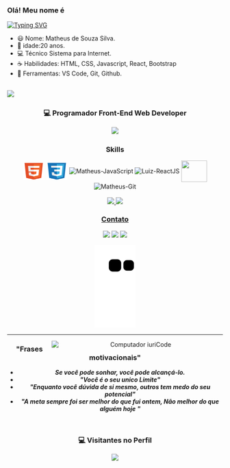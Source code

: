  ### Olá! Meu nome é 
[![Typing SVG](https://readme-typing-svg.herokuapp.com?color=%FF6F9C&lines=Matheus+de+Souza+Silva)](https://github.com/MatheusdeSouzaSilva70)

- 😃 Nome: Matheus de Souza Silva.
- 🥳 idade:20 anos.
-  💻 Técnico Sistema para Internet.
- ☕ Habilidades: HTML, CSS, Javascript, React, Bootstrap
- 💼 Ferramentas: VS Code, Git, Github.
</br>


<img src="https://user-images.githubusercontent.com/70382532/138322189-2db8df52-9dcb-40a0-88a8-c365466bd33d.gif"/>


### <p align="center">💻 Programador Front-End Web Developer</p>
<div align="center">
  <a href="https://matheusdesouzasilva70.github.io/Portfolio/" target="_blank"><img src="https://img.shields.io/badge/Meu-Portf%C3%B3lio-blueviolet?style=for-the-badge" target="_blank"></a>
</div>

 <div style="display: inline_block" align="center">
	
### <p align="center">Skills</p>
	
  <img align="center" alt="Matheus-HTML" height="40" width="50" src="https://raw.githubusercontent.com/devicons/devicon/master/icons/html5/html5-original.svg">

  <img align="center" alt="Matheus-CSS" height="40" width="50" src="https://raw.githubusercontent.com/devicons/devicon/master/icons/css3/css3-original.svg">

  <img align="center" alt="Matheus-JavaScript" height="40" width="50" src="https://cdn.jsdelivr.net/gh/devicons/devicon/icons/javascript/javascript-plain.svg" />
	
  <img align="center" alt="Luiz-ReactJS" height="40" width="50" src="https://cdn.jsdelivr.net/gh/devicons/devicon/icons/react/react-original.svg" />

  <img  align="center" height="50" width="60" src="https://cdn.jsdelivr.net/gh/devicons/devicon/icons/bootstrap/bootstrap-original.svg" />
	

	
  <img align="center" alt="Matheus-Git" height="40" width="50" src="https://cdn.jsdelivr.net/gh/devicons/devicon/icons/git/git-original.svg" />
</div>

<div align="center"> 
</br>
<div align="center">
  <a href="https://github.com/matheusdesouzasilva70">
  <img height="140em" src="https://github-readme-stats.vercel.app/api?username=matheusdesouzasilva&show_icons=true&theme=dracula&include_all_commits=true&count_private=true"/>
  <img height="140em" src="https://github-readme-stats.vercel.app/api/top-langs/?username=matheusdesouzasilva&layout=compact&langs_count=7&theme=dracula"/>
</div>
 
  ### <p align="center">Contato</p>
  
   <a href = "mailto:matheussouzasilva628@gmail.com"><img src="https://img.shields.io/badge/Gmail-D14836?style=for-the-badge&logo=gmail&logoColor=white" target="_blank"></a>
    <a href="https://www.linkedin.com/in/matheus-de-souza-silva-288194229" target="_blank"><img src="https://img.shields.io/badge/-LinkedIn-%230077B5?style=for-the-badge&logo=linkedin&logoColor=white" target="_blank"></a>
      <a href="https://discord.com/channels/@me" target="_blank"><img src="https://img.shields.io/badge/Discord-7289DA?style=for-the-badge&logo=discord&logoColor=white" target="_blank"></a> 
      

  
  ![Snake animation](https://github.com/rafaballerini/rafaballerini/blob/output/github-contribution-grid-snake.svg)
 
<hr/>
<img src= "https://raw.githubusercontent.com/MicaelliMedeiros/micaellimedeiros/master/image/computer-illustration.png"  min-width="400px" max-width="400px" width="400px" align="right" alt="Computador iuriCode">   
	
### "Frases motivacionais"

- **_Se você pode sonhar, você pode alcançá-lo._**
- **_"Você é o seu unico Limite"_**
- **_"Enquanto você dúvida de si mesmo,
 outros tem medo do seu potencial"_**
- **_"A meta sempre foi ser melhor do que fui ontem,
Não melhor do que alguém  hoje "_**

</br>

  ### <p align="center">💻 Visitantes no Perfil </p>
 <img align="relative" src="https://profile-counter.glitch.me/MatheusdeSouzaSilva70/count.svg" > 
